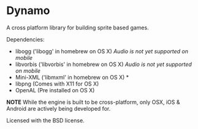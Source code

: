# Dynamo
A cross platform library for building sprite based games.


Dependencies:

 * libogg ('libogg' in homebrew on OS X) *Audio is not yet supported on mobile*
 * libvorbis ('libvorbis' in homebrew on OS X)  *Audio is not yet supported on mobile*
 * Mini-XML ('libmxml' in homebrew on OS X) *
 * libpng (Comes with X11 for OS X)
 * OpenAL (Pre installed on OS X)

**NOTE** While the engine is built to be cross-platform, only OSX, iOS & Android are actively being developed for.

Licensed with the BSD license.
